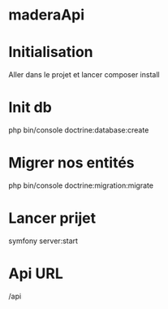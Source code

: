 # maderaApi

# Initialisation

Aller dans le projet et lancer composer install

# Init db

php bin/console doctrine:database:create

# Migrer nos entités

php bin/console doctrine:migration:migrate

# Lancer prijet 

symfony server:start

# Api URL 

/api


